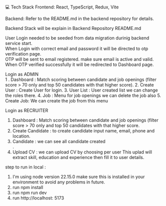 💻 Tech Stack
Frontend: React, TypeScript, Redux, Vite

Backend: Refer to the README.md in the backend repository for details.

Backend Stack will be explain in Backend Repository README.md

User Login needed to be seeded from data migration durinig backend service start. <br />
When Login with correct email and password it will be directed to otp verification page. <br />
OTP will be sent to email registered. make sure email is active and valid. <br />
When OTP verified successfully it will be redirected to Dashboard page. <br />

Login as ADMIN <br />
1 . Dashboard : Match scoring between candidate and job openings (filter score > 70 only and top 50 candidates with that higher score).
2. Create User : Create User for login.
3. User List : User created list we can change the roles there.
4. Job : Menu for job openings we can delete the job also
5. Create Job: We can create the job from this menu

Login as RECRUITER <br />
1. Dashboard : Match scoring between candidate and job openings (filter score > 70 only and top 50 candidates with that higher score. <br />
2. Create Candidate : to create candidate input name, email, phone and location. <br />
3. Candidate : we can see all candidate created <br />.
4. Upload CV : we can upload CV by choosing per user This uplad will extract skill, education and experience then fill it to user details. <br />


step to run in local :

1. I'm using node version 22.15.0 make sure this is installed in your environment to avoid any problems in future. <br />
2. run npm install <br />
3. run npm run dev <br />
4. run http://localhost: 5173 <br />
   



